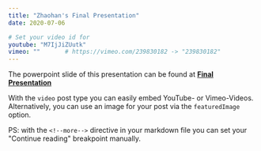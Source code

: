 ```yaml
---
title: "Zhaohan's Final Presentation"
date: 2020-07-06

# Set your video id for
youtube: "M7IjJiZUutk"
vimeo: ""       # https://vimeo.com/239830182 -> "239830182"
---
```

The powerpoint slide of this presentation can be found at **[Final Presentation](/presentations/Zhaohan/Final-Presentation.pptx)**

<!--more-->

With the `video` post type you can easily embed YouTube- or Vimeo-Videos. Alternatively, you can use an image for your post via the `featuredImage` option.


PS: with the `<!--more-->` directive in your markdown file you can set your "Continue reading" breakpoint manually.
